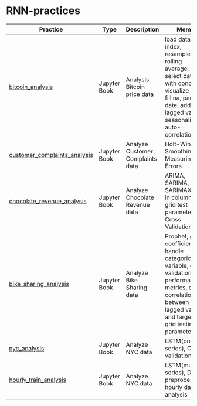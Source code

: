 # RNN-practices

| Practice                                                                                                                                                           | Type         | Description                      | Memo                                                                                                                                                                        |
| ------------------------------------------------------------------------------------------------------------------------------------------------------------------ | ------------ | -------------------------------- | --------------------------------------------------------------------------------------------------------------------------------------------------------------------------- |
| [bitcoin_analysis](https://github.com/jinyongnan810/RNN-practices/tree/main/time-series-forecasting-101/bitcoin_analysis.ipynb)                                    | Jupyter Book | Analysis Bitcoin price data      | load data, set index, resample data, rolling average, select data with condition, visualize data, fill na, parse date, add lagged value, seasonality, auto-correlation      |
| [customer_complaints_analysis](https://github.com/jinyongnan810/RNN-practices/tree/main/exponential-smoothing-and-holt-winters/customer_complaints_analysis.ipynb) | Jupyter Book | Analyze Customer Complaints data | Holt-Winters Smoothing, Measuring Errors                                                                                                                                    |
| [chocolate_revenue_analysis](https://github.com/jinyongnan810/RNN-practices/tree/main/arima-sarima-sarimax/chocolate_revenue_analysis.ipynb)                       | Jupyter Book | Analyze Chocolate Revenue data   | ARIMA, SARIMA, SARIMAX, plot in columns, grid test parameters, Cross Validation                                                                                             |
| [bike_sharing_analysis](https://github.com/jinyongnan810/RNN-practices/tree/main/prophet/bike_sharing_analysis.ipynb)                                              | Jupyter Book | Analyze Bike Sharing data        | Prophet, get coefficients, handle categorical variable, cross validation & performance metrics, check correlation between lagged values and target, grid testing parameters |
| [nyc_analysis](https://github.com/jinyongnan810/RNN-practices/tree/main/lstm/nyc_analysis.ipynb)                                                                   | Jupyter Book | Analyze NYC data                 | LSTM(one series), Cross validation                                                                                                                                          |
| [hourly_train_analysis](https://github.com/jinyongnan810/RNN-practices/tree/main/lstm/hourly_train_analysis.ipynb)                                                 | Jupyter Book | Analyze NYC data                 | LSTM(multiple series), Data preprocessing, hourly data analysis                                                                                                             |
